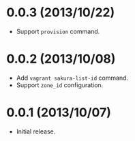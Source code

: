 # 0.0.3 (2013/10/22)

- Support `provision` command.

# 0.0.2 (2013/10/08)

- Add `vagrant sakura-list-id` command.
- Support `zone_id` configuration.

# 0.0.1 (2013/10/07)

- Initial release.
